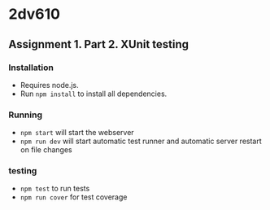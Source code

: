 # 2dv610

## Assignment 1. Part 2. XUnit testing


### Installation
* Requires node.js.
* Run `npm install` to install all dependencies.

### Running
* `npm start` will start the webserver
* `npm run dev` will start automatic test runner and automatic server restart on file changes

### testing
* `npm test` to run tests
* `npm run cover` for test coverage
